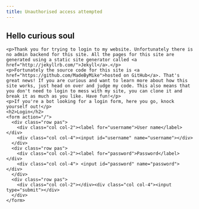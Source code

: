 ```yaml
---
title: Unauthorised access attempted
---
```

<section>
  <div class="container">
    <h1 class="h2">Hello curious soul</h1>

    <p>Thank you for trying to login to my website. Unfortunately there is no admin backend for this site. All the pages for this site are generated using a static site generator called <a href="http://jekyllrb.com/">Jekyll</a>.</p>
    <p>Fortunately the source code for this site is <a href="https://github.com/MadeByMike">hosted on GitHub</a>. That's great news! If you are curious and want to learn more about how this site works, just head on over and judge my code. This also means that you don't need to login to mess with my site, you can clone it and break it as much as you like. Have fun!</p>
    <p>If you're a bot looking for a login form, here you go, knock yourself out!</p>
    <h2>Login</h2>
    <form action="/">
      <div class="row pas">
        <div class="col col-2"><label for="username">User name</label></div>
        <div class="col col-4"><input id="username" name="username"></div>
      </div>
      <div class="row pas">
        <div class="col col-2"><label for="password">Password</label></div>
        <div class="col col-4"> <input id="password" name="password"></div>
      </div>
      <div class="row pas">
        <div class="col col-2"></div><div class="col col-4"><input type="submit"></div>
      </div>
    </form>
  </div>
</section>